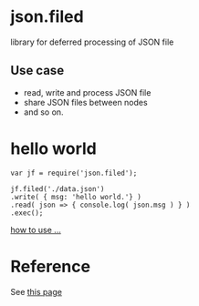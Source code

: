 # json.filed
library for deferred processing of JSON file 

## Use case
+ read, write and process JSON file
+ share JSON files between nodes
+ and so on.

# hello world
    var jf = require('json.filed');

    jf.filed('./data.json')
    .write( { msg: 'hello world.'} )
    .read( json => { console.log( json.msg ) } )
    .exec();
[how to use ...](./how2use.md)

# Reference
See [this page](./reference.md)
